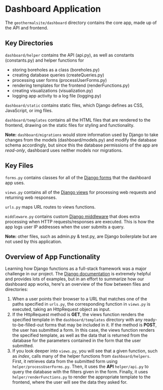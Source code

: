 # Dashboard Application
The `geothermalsite/dashboard` directory contains the core app, made up of the API and frontend.

## Key Directories
`dashboard/helper` contains the API (api.py), as well as constants (constants.py) and helper functions for
- storing boreholes as a class (boreholes.py)
- creating database queries (createQueries.py)
- processing user forms (processUserForms.py)
- rendering templates for the frontend (renderFunctions.py)
- creating visualizations (visualization.py)
- logging app activity to a log file (logging.py)

`dashboard/static` contains static files, which Django defines as CSS, JavaScript, or img files.

`dashboard/templates` contains all the HTML files that are rendered to the frontend, drawing on the
static files for styling and functionality.

**Note:** `dashboard/migrations` would store information used by Django to take changes from the models
(dashboard/models.py) and modify the database schema accordingly, but since this the database permissions of the
app are *read-only*, dashboard uses neither models nor migrations.

## Key Files
`forms.py` contains classes for all of the [Django forms](https://docs.djangoproject.com/en/4.1/topics/forms/) that the dashboard app uses.

`views.py` contains all of the [Django views](https://docs.djangoproject.com/en/4.1/topics/http/views/) for processing web requests and returning web responses.

`urls.py` maps URL routes to views functions.

`middleware.py` contains custom [Django middleware](https://docs.djangoproject.com/en/4.1/topics/http/middleware/) that does extra processing 
when HTTP requests/responses are executed. This is how the app logs user IP addresses when the user submits a query.

**Note:** other files, such as admin.py & test.py, are Django boilerplate but are not used by this application.

## Overview of App Functionality
Learning how Django functions as a full-stack framework was a major challenge in our project. The [Django documentation](https://docs.djangoproject.com/en/4.1/) 
is extremely helpful and provides lots of examples, but in an effort to summarize how our dashboard app works, 
here's an overview of the flow between files and directories:

1. When a user points their browser to a URL that matches one of the paths specified in `urls.py`, the corresponding function in `views.py` is executed,
taking an HttpRequest object as input.
2. If the HttpRequest method is **GET**, the views function renders the specified template in the `dashboard/templates` directory with any ready-to-be-filled-out forms that may be included in it.
If the method is **POST**, the user has submitted a form. In this case, the views function renders the specified template, as well as the data that
is returned from the database for the parameters contained in the form that the user submitted.
3. If you look deeper into `views.py`, you will see that a given function, such as *index*, calls many of the helper functions from `dashboard/helpers`. 
First, it retrieves data from the submitted form using `helper/processUserForms.py`. Then, it uses the **API** `helper/api.py` to query the 
database with the filters given in the form. Finally, it uses `helper/renderFunctions.py` to render the appropriate template to the frontend, 
where the user will see the data they asked for.
